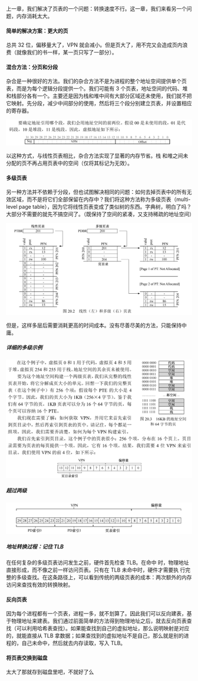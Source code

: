 上一章，我们解决了页表的一个问题：转换速度不行。这一章，我们来看另一个问题，内存消耗太大。

#### 简单的解决方案：更大的页

总共 32 位，偏移量大了，VPN 就会减小。但是页大了，用不完又会造成页内浪费（就像我们的书一样，某一页只写了一部分）。

#### 混合方法：分页和分段

杂合是一种很好的方法。我们的杂合方法不是为进程的整个地址空间提供单个页表，而是为每个逻辑分段提供一个。我们可能有 3 个页表，地址空间的代码、堆和栈部分各有一个。主要还是因为栈和堆中间有大部分区域还未使用，我们就不把它映射。先分段，减少中间部分的使用，然后将三个段分别建立页表，并设置相应的寄存器。

![image-20220323195449539](../res/image-20220323195449539.png)

以这种方式，与线性页表相比，杂合方法实现了显著的内存节省。栈 和堆之间未分配的页不再占用页表中的空间（仅将其标记为无效）。

#### 多级页表

另一种方法并不依赖于分段，但也试图解决相同的问题：如何去掉页表中的所有无效区域，而不是将它们全部保留在内存中？我们将这种方法称为多级页表（multi-level page table），因为它将线性页表变成了类似树的东西。字典树，明白了吗？大部分不需要的就先不搞空间了。（既保持了空间的紧凑，又支持稀疏的地址空间）

![image-20220323200120911](../res/image-20220323200120911.png)

但是，这样多层后需要消耗更高的时间成本。没有尽善尽美的方法，只能保持中庸。

##### 详细的多级示例

![image-20220323200620207](../res/image-20220323200620207.png)

##### 超过两级

![image-20220323200823765](../res/image-20220323200823765.png)

##### 地址转换过程：记住 TLB

在任何复杂的多级页表访问发生之前，硬件首先检查 TLB。在命中 时，物理地址直接形成，而不像之前一样访问页表。只有在 TLB 未命中时，硬件才需要执 行完整的多级查找。在这条路径上，可以看到传统的两级页表的成本：两次额外的内存访问来查找有效的转换映射。

#### 反向页表

因为每个进程都有一个页表，进程一多，就不划算了。因此我们可以反向建表，基于物理地址来建表。我们通过前面简单的方法得到物理地址之后，就去反向页表查找（可以利用哈希表查找）。如果能查找到自己的虚拟地址，那么说明映射是对应的，就能直接从 TLB 拿数据；如果查找到的虚拟地址不是自己，那么就是别的进程的，自己未命中，然后就去内存读取，写入 TLB。

#### 将页表交换到磁盘

太大了那就存到磁盘里吧，不就好了么

